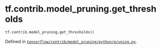 <div itemscope itemtype="http://developers.google.com/ReferenceObject">
<meta itemprop="name" content="tf.contrib.model_pruning.get_thresholds" />
<meta itemprop="path" content="Stable" />
</div>

# tf.contrib.model_pruning.get_thresholds

``` python
tf.contrib.model_pruning.get_thresholds()
```



Defined in [`tensorflow/contrib/model_pruning/python/pruning.py`](https://www.tensorflow.org/code/tensorflow/contrib/model_pruning/python/pruning.py).

